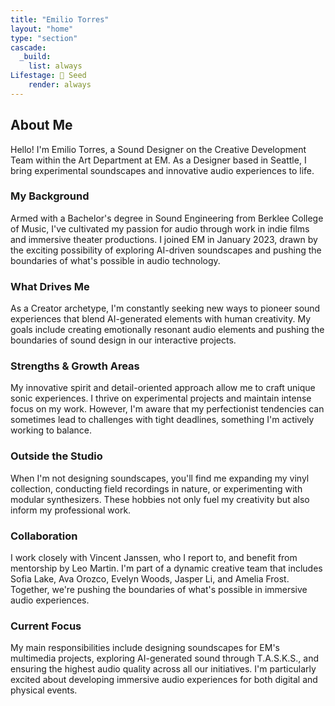 ```yaml
---
title: "Emilio Torres"
layout: "home"
type: "section"
cascade:
  _build:
    list: always
Lifestage: 🌱 Seed
    render: always
---
```

## About Me

Hello! I'm Emilio Torres, a Sound Designer on the Creative Development Team within the Art Department at EM. As a Designer based in Seattle, I bring experimental soundscapes and innovative audio experiences to life.

### My Background

Armed with a Bachelor's degree in Sound Engineering from Berklee College of Music, I've cultivated my passion for audio through work in indie films and immersive theater productions. I joined EM in January 2023, drawn by the exciting possibility of exploring AI-driven soundscapes and pushing the boundaries of what's possible in audio technology.

### What Drives Me

As a Creator archetype, I'm constantly seeking new ways to pioneer sound experiences that blend AI-generated elements with human creativity. My goals include creating emotionally resonant audio elements and pushing the boundaries of sound design in our interactive projects.

### Strengths & Growth Areas

My innovative spirit and detail-oriented approach allow me to craft unique sonic experiences. I thrive on experimental projects and maintain intense focus on my work. However, I'm aware that my perfectionist tendencies can sometimes lead to challenges with tight deadlines, something I'm actively working to balance.

### Outside the Studio

When I'm not designing soundscapes, you'll find me expanding my vinyl collection, conducting field recordings in nature, or experimenting with modular synthesizers. These hobbies not only fuel my creativity but also inform my professional work.

### Collaboration

I work closely with Vincent Janssen, who I report to, and benefit from mentorship by Leo Martin. I'm part of a dynamic creative team that includes Sofia Lake, Ava Orozco, Evelyn Woods, Jasper Li, and Amelia Frost. Together, we're pushing the boundaries of what's possible in immersive audio experiences.

### Current Focus

My main responsibilities include designing soundscapes for EM's multimedia projects, exploring AI-generated sound through T.A.S.K.S., and ensuring the highest audio quality across all our initiatives. I'm particularly excited about developing immersive audio experiences for both digital and physical events.